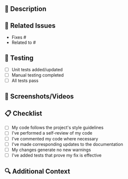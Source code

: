 <!-- Thanks for contributing to SoulScript! Please ensure your PR title follows conventional commits format (e.g., 'feat: add new feature' or 'fix: resolve issue #123') -->

## 📝 Description
<!-- Provide a clear and concise description of the changes in this PR -->

## 🎯 Related Issues
<!-- List any related issues here using the #issue_number format -->
- Fixes #
- Related to #

## 🧪 Testing
<!-- Describe how you've tested your changes and any tests you've added/updated -->
- [ ] Unit tests added/updated
- [ ] Manual testing completed
- [ ] All tests pass

## 📸 Screenshots/Videos
<!-- Add screenshots or screen recordings if applicable -->

## 📋 Checklist
- [ ] My code follows the project's style guidelines
- [ ] I've performed a self-review of my code
- [ ] I've commented my code where necessary
- [ ] I've made corresponding updates to the documentation
- [ ] My changes generate no new warnings
- [ ] I've added tests that prove my fix is effective

## 🔍 Additional Context
<!-- Add any other context about the PR here -->
